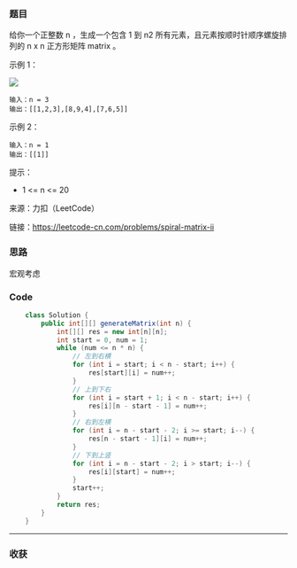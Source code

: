 ### 题目
给你一个正整数 n ，生成一个包含 1 到 n2 所有元素，且元素按顺时针顺序螺旋排列的 n x n 正方形矩阵 matrix 。

示例 1：

![](https://assets.leetcode.com/uploads/2020/11/13/spiraln.jpg)

```
输入：n = 3
输出：[[1,2,3],[8,9,4],[7,6,5]]
```
示例 2：
```
输入：n = 1
输出：[[1]]
```

提示：

- 1 <= n <= 20

来源：力扣（LeetCode）

链接：https://leetcode-cn.com/problems/spiral-matrix-ii
### 思路

宏观考虑

### Code
```java
    class Solution {
        public int[][] generateMatrix(int n) {
            int[][] res = new int[n][n];
            int start = 0, num = 1;
            while (num <= n * n) {
                // 左到右横
                for (int i = start; i < n - start; i++) {
                    res[start][i] = num++;
                }
                // 上到下右
                for (int i = start + 1; i < n - start; i++) {
                    res[i][n - start - 1] = num++;
                }
                // 右到左横
                for (int i = n - start - 2; i >= start; i--) {
                    res[n - start - 1][i] = num++;
                }
                // 下到上竖
                for (int i = n - start - 2; i > start; i--) {
                    res[i][start] = num++;
                }
                start++;
            }
            return res;
        }
    }
```
*** 
### 收获

